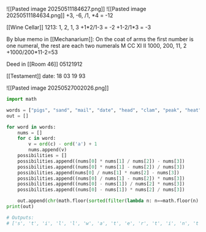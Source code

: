 ![[Pasted image 20250511184627.png]]
![[Pasted image 20250511184634.png]]
+3,  -6, /1, \*4 = -12


[[Wine Cellar]]
1213:
1, 2, 1, 3
+1\*2/1-3 = -2
+1-2/1\*3 = -3

By blue memo in [[Mechanarium]]: On the coat of arms the first number is one numeral, the rest are each two numerals
M CC XI II
1000, 200, 11, 2
+1000/200\*11-2=53


Deed in [[Room 46]]
05121912

[[Testament]] date:
18 03 19 93

![[Pasted image 20250527002026.png]]
```python
import math

words = ["pigs", "sand", "mail", "date", "head", "clam", "peak", "heat", "joya", "well", "toad", "card", "will", "tape", "legs", "tree", "road", "maid", "slab", "rock", "hand", "vase", "safe", "clay", "toes"]
out = []

for word in words:
    nums = []
    for c in word:
        v = ord(c) - ord('a') + 1
        nums.append(v)
    possibilities = []
    possibilities.append((nums[0] * nums[1] / nums[2]) - nums[3])
    possibilities.append((nums[0] * nums[1] - nums[2]) / nums[3])
    possibilities.append(nums[0] / nums[1] * nums[2] - nums[3])
    possibilities.append((nums[0] / nums[1] - nums[2]) * nums[3])
    possibilities.append((nums[0] - nums[1]) / nums[2] * nums[3])
    possibilities.append((nums[0] - nums[1]) * nums[2] / nums[3])

    out.append(chr(math.floor(sorted(filter(lambda n: n==math.floor(n) and n > 0, possibilities))[0])+ord('a')-1))
print(out)

# Outputs:
# ['s', 't', 'i', 'l', 'l', 'w', 'a', 't', 'e', 'r', 't', 'i', 'n', 't', 's', 'b', 'l', 'a', 'n', 'k', 'b', 'o', 'o', 'k', 's']
```